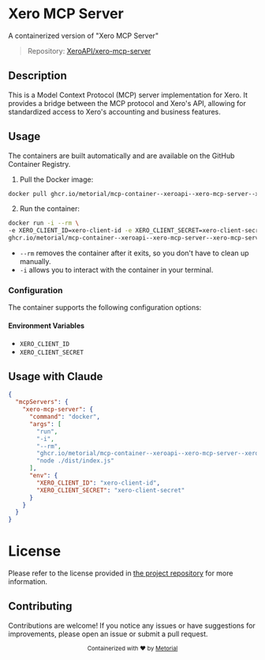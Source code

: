 
# Xero MCP Server

A containerized version of "Xero MCP Server"

> Repository: [XeroAPI/xero-mcp-server](https://github.com/XeroAPI/xero-mcp-server)

## Description

This is a Model Context Protocol (MCP) server implementation for Xero. It provides a bridge between the MCP protocol and Xero's API, allowing for standardized access to Xero's accounting and business features.


## Usage

The containers are built automatically and are available on the GitHub Container Registry.

1. Pull the Docker image:

```bash
docker pull ghcr.io/metorial/mcp-container--xeroapi--xero-mcp-server--xero-mcp-server
```

2. Run the container:

```bash
docker run -i --rm \ 
-e XERO_CLIENT_ID=xero-client-id -e XERO_CLIENT_SECRET=xero-client-secret \
ghcr.io/metorial/mcp-container--xeroapi--xero-mcp-server--xero-mcp-server  "node ./dist/index.js"
```

- `--rm` removes the container after it exits, so you don't have to clean up manually.
- `-i` allows you to interact with the container in your terminal.



### Configuration

The container supports the following configuration options:




#### Environment Variables

- `XERO_CLIENT_ID`
- `XERO_CLIENT_SECRET`




## Usage with Claude

```json
{
  "mcpServers": {
    "xero-mcp-server": {
      "command": "docker",
      "args": [
        "run",
        "-i",
        "--rm",
        "ghcr.io/metorial/mcp-container--xeroapi--xero-mcp-server--xero-mcp-server",
        "node ./dist/index.js"
      ],
      "env": {
        "XERO_CLIENT_ID": "xero-client-id",
        "XERO_CLIENT_SECRET": "xero-client-secret"
      }
    }
  }
}
```

# License

Please refer to the license provided in [the project repository](https://github.com/XeroAPI/xero-mcp-server) for more information.

## Contributing

Contributions are welcome! If you notice any issues or have suggestions for improvements, please open an issue or submit a pull request.

<div align="center">
  <sub>Containerized with ❤️ by <a href="https://metorial.com">Metorial</a></sub>
</div>
  